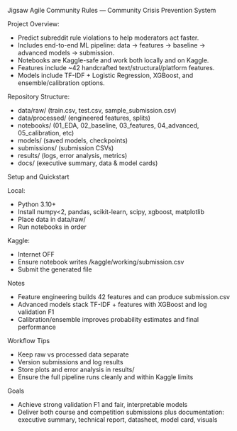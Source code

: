 Jigsaw Agile Community Rules — Community Crisis Prevention System

Project Overview:

- Predict subreddit rule violations to help moderators act faster.
- Includes end-to-end ML pipeline: data → features → baseline → advanced models → submission.
- Notebooks are Kaggle-safe and work both locally and on Kaggle.
- Features include ~42 handcrafted text/structural/platform features.
- Models include TF-IDF + Logistic Regression, XGBoost, and ensemble/calibration options.

Repository Structure:

- data/raw/              (train.csv, test.csv, sample_submission.csv)
- data/processed/        (engineered features, splits)
- notebooks/             (01_EDA, 02_baseline, 03_features, 04_advanced, 05_calibration, etc)
- models/                (saved models, checkpoints)
- submissions/           (submission CSVs)
- results/               (logs, error analysis, metrics)
- docs/                  (executive summary, data & model cards)

Setup and Quickstart

Local:

* Python 3.10+
* Install numpy<2, pandas, scikit-learn, scipy, xgboost, matplotlib
* Place data in data/raw/
* Run notebooks in order

Kaggle:

* Internet OFF
* Ensure notebook writes /kaggle/working/submission.csv
* Submit the generated file

Notes

* Feature engineering builds 42 features and can produce submission.csv
* Advanced models stack TF-IDF + features with XGBoost and log validation F1
* Calibration/ensemble improves probability estimates and final performance

Workflow Tips

* Keep raw vs processed data separate
* Version submissions and log results
* Store plots and error analysis in results/
* Ensure the full pipeline runs cleanly and within Kaggle limits

Goals

* Achieve strong validation F1 and fair, interpretable models
* Deliver both course and competition submissions plus documentation: executive summary, technical report, datasheet, model card, visuals
